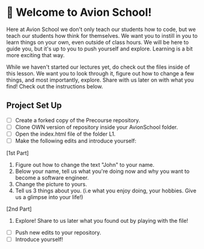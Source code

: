 # 🚀 Welcome to Avion School!

Here at Avion School we don't only teach our students how to code, but we teach our students how think for themselves. We want you to instill in you to learn things on your own, even outside of class hours. We will be here to guide you, but it's up to you to push yourself and explore. Learning is a bit more exciting that way.

While we haven't started our lectures yet, do check out the files inside of this lesson. We want you to look through it, figure out how to change a few things, and most importantly, explore. Share with us later on with what you find! Check out the instructions below.

## Project Set Up

- [ ] Create a forked copy of the Precourse repository.
- [ ] Clone OWN version of repository inside your AvionSchool folder.
- [ ] Open the index.html file of the folder L1.
- [ ] Make the following edits and introduce yourself:

[1st Part]

1. Figure out how to change the text "John" to your name.
2. Below your name, tell us what you're doing now and why you want to become a software engineer.
3. Change the picture to yours.
4. Tell us 3 things about you. (i.e what you enjoy doing, your hobbies. Give us a glimpse into your life!)

[2nd Part]

1. Explore! Share to us later what you found out by playing with the file!

- [ ] Push new edits to your repository.
- [ ] Introduce yourself!
